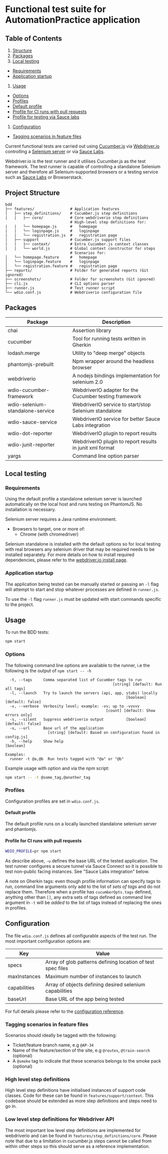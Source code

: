 # Functional test suite for AutomationPractice application

Table of Contents
-----------------
1. [Structure](#structure)
1. [Packages](#packages)
1. [Local testing](#local-testing)
 - [Requirements](#requirements)
 - [Application startup](#application-startup)
1. [Usage](#usage)
 - [Options](#options)
 - [Profiles](#profiles)
  - [Default profile](#default-profile)
  - [Profile for CI runs with pull requests](#profile-for-ci-runs-with-pull-requests)
  - [Profile for testing via Sauce labs](#profile-for-testing-via-sauce-labs)
1. [Configuration](#configuration)
 - [Tagging scenarios in feature files](#tagging-scenarios-in-feature-files)


Current functional tests are carried out using [Cucumber.js][cucumber-js] via [Webdriver.io][webdriverio] controlling a [Selenium server][selenium-standalone-server] or via [Sauce Labs][saucelabs].

Webdriver.io is the test runner and it utilises Cucumber.js as the test framework. The test runner is capable of controlling a standalone Selenium server and therefore all Selenium-supported browsers or a testing service such as [Sauce Labs][saucelabs] or Browserstack.


## Project Structure

```
bdd
├── features/                # Application features
│   ├── step_definitions/    # Cucumber.js step definitions
|   |   ├── core/            # Core webdriverio step definitions
                             # High-level step definitions for:
|   |   └── homepage.js      #   homepage
|   |   └── loginpage.js     #   loginpage
|   |   └── registration.js  #   registration page
│   ├── support              # Cucumber.js support files
|   |   ├── context/         # Extra Cucumber.js context classes
|   |   └── world.js         # Global context constructor for steps
                             # Scenarios for:
│   └── homepage.feature     #   homepage
│   └── loginpage.feature    #   loginpage
│   └── registration.feature #   registration page
├── reports/                 # Folder for generated reports (Git ignored)
├── screenshots/             # Folder for screenshots (Git ignored)
├── cli.js                   # CLI options parser
├── runner.js                # Test runner script
└── wdio.conf.js             # Webdriverio configuration file
```

## Packages

Package                           | Description
----------------------------------|--------------------------------------------------------
chai                              | Assertion library
cucumber                          | Tool for running tests written in Gherkin
lodash.merge                      | Utility to "deep merge" objects
phantomjs-prebuilt                | Npm wrapper around the headless browser
webdriverio                       | A nodejs bindings implementation for selenium 2.0
wdio-cucumber-framework           | WebdriverIO adapter for the Cucumber testing framework
wdio-selenium-standalone-service  | WebdriverIO service to start/stop Selenium standalone
wdio-sauce-service                | WebdriverIO service for better Sauce Labs integration
wdio-dot-reporter                 | WebdriverIO plugin to report results
wdio-junit-reporter               | WebdriverIO plugin to report results in junit xml format
yargs                             | Command line option parser


## Local testing

### Requirements

Using the default profile a standalone selenium server is launched automatically on the local host and runs testing on PhantomJS. No installation is necessary.

Selenium server requires a Java runtime environment.

* Browsers to target, one or more of:
  * Chrome (with chromedriver)

Selenium standalone is installed with the default options so for local testing with real browsers any selenium driver that may be required needs to be installed separately. For more details on how to install required dependencies, please refer to the [webdriver.io install page][wdio-install].


### Application startup

The application being tested can be manually started or passing an `-l` flag will attempt to start and stop whatever processes are defined in `runner.js`.

To use the `-l` flag `runner.js` must be updated with start commands specific to the project.



## Usage

To run the BDD tests:

```bash
npm start
```


### Options

The following command line options are available to the runner, i.e the following is the output of `npm start -- -h`

```
  -t, --tags     Comma separated list of Cucumber tags to run
                                                [string] [default: Run all tags]
  -l, --launch   Try to launch the servers (api, app, stubs) locally
                                                      [boolean] [default: false]
  -v, --verbose  Verbosity level; example: -vv; up to -vvvvv
                                             [count] [default: Show errors only]
  -s, --silent   Suppress webdriverio output          [boolean] [default: false]
  -u, --url      Base url of the application
                   [string] [default: Based on configuration found in config.js]
  -h, --help     Show help                                             [boolean]

Examples:
  runner -t @a,@b  Run tests tagged with "@a" or "@b"
```

Example usage with option and via the npm script:

```bash
npm start -- -t @some_tag,@another_tag
```


### Profiles

Configuration profiles are set in `wdio.conf.js`.


#### Default profile

The default profile runs on a locally launched standalone selenium server and phantomjs.


#### Profile for CI runs with pull requests

```bash
WDIO_PROFILE=pr npm start
```


As describe above, `-u` defines the base URL of the tested application. The test runner configures a secure tunnel via Sauce Connect so it is possible to test non-public facing instances. See "Sauce Labs integration" below.

A note on Gherkin tags: even though profile information can specify tags to run, command line arguments only add to the list of _sets of tags_ and do not replace them. Therefore when a profile has `cucumberOpts.tags` defined, anything other than `[]`, any extra sets of tags defined as command line argument in `-t` will be _added_ to the list of tags instead of replacing the ones in profiles.


## Configuration

The file `wdio.conf.js` defines all configurable aspects of the test run. The most important configuration options are:

Key           | Value
--------------|--------------------
specs         | Array of glob patterns defining location of test spec files
maxInstances  | Maximum number of instances to launch
capabilities  | Array of objects defining desired selenium capabilities
baseUrl       | Base URL of the app being tested

For full details please refer to the [configuration reference][wdio.conf.js].


### Tagging scenarios in feature files

Scenarios should ideally be tagged with the following:

 * Ticket/feature branch name, e.g `@AP-34`
 * Name of the feature/section of the site, e.g `@routes`, `@train-search` (optional)
 * A `@smoke` tag to indicate that these scenarios belongs to the smoke pack (optional)




### High level step definitions

High level step definitions have initialised instances of support code classes. Code for these can be found in `features/support/context`. This codebase should be extended as more step definitions and steps need to go in.


### Low level step definitions for Webdriver API

The most important low level step definitions are implemented for webdriverio and can be found in `features/step_definitions/core`. Please note that due to a limitation in cucumber.js steps cannot be called from within other steps so this should serve as a reference implementation.






 [cucumber-js]: https://github.com/cucumber/cucumber-js
 [webdriverio]: http://webdriver.io
 [saucelabs]: https://saucelabs.com
 [selenium-standalone-server]: http://docs.seleniumhq.org/download/
 [selenium-standalone]: https://github.com/vvo/selenium-standalone
 [homebrew]: https://brew.sh
 [wdio-install]: http://webdriver.io/guide/getstarted/install.html
 [wdio.conf.js]: http://webdriver.io/guide/getstarted/configuration.html
 [allure]: https://github.com/allure-framework/allure-core
 [cukedoctor]: https://github.com/rmpestano/cukedoctor


